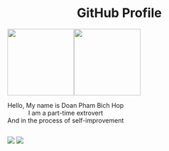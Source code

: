 <h1 align="center">
  GitHub Profile
</h1>

<div align="center">
  <div style="display: flex;">
    <img src="https://i.pinimg.com/originals/71/21/d5/7121d581f292b50843cd7f70d91dd9ef.gif" alt="" width="150" />
<img src="https://2.bp.blogspot.com/-uOs8j_C9RE4/XdnRtuNN_pI/AAAAAAAVAAQ/570wOOuVKF8F7200Px56Jfke6tpZC_zFQCNcBGAsYHQ/s1600/AW4094862_01.gif" alt="" width="150" />
  </div>
</div>
<div align="center">
  <div style="display: flex;">
    <p>Hello, My name is Doan Pham Bich Hop <br /> 
      I am a part-time extrovert <br/>
    And in the process of self-improvement</p>
<br />
</div>
</div>

[![](https://img.shields.io/badge/Facebook-MiMi-%231877F2)](https://www.facebook.com/mimie0103)
[![](https://img.shields.io/badge/Gmail-hopdoan.work%40gmail.com-red)](mailto:hopdoan.work@gmail.com)

